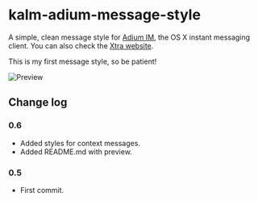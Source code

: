 kalm-adium-message-style
========================

A simple, clean message style for [Adium IM](http://adium.im/), the OS X instant messaging client. You can also check the [Xtra website](http://adiumxtras.com/index.php?a=xtras&xtra_id=8410).

This is my first message style, so be patient!

![Preview](http://i.imgur.com/JzKcN.png)


## Change log

### 0.6
* Added styles for context messages.
* Added README.md with preview.

### 0.5
* First commit.
